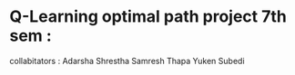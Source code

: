 # Q-Learning optimal path project 7th sem :
collabitators : 
Adarsha Shrestha
Samresh Thapa
Yuken Subedi
